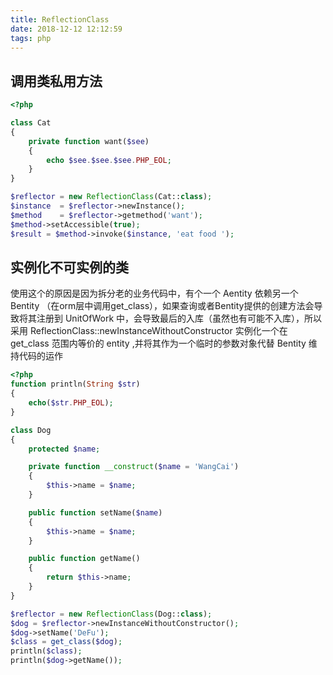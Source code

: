 ```yaml
---
title: ReflectionClass
date: 2018-12-12 12:12:59
tags: php
---
```



## 调用类私用方法
```php
<?php

class Cat
{
    private function want($see)
    {
        echo $see.$see.$see.PHP_EOL;
    }
}

$reflector = new ReflectionClass(Cat::class);
$instance  = $reflector->newInstance();
$method    = $reflector->getmethod('want');
$method->setAccessible(true);
$result = $method->invoke($instance, 'eat food ');
```

## 实例化不可实例的类

使用这个的原因是因为拆分老的业务代码中，有个一个 Aentity 依赖另一个 Bentity （在orm层中调用get_class），如果查询或者Bentity提供的创建方法会导致将其注册到 UnitOfWork 中，会导致最后的入库（虽然也有可能不入库），所以采用  ReflectionClass::newInstanceWithoutConstructor 实例化一个在 get_class 范围内等价的 entity ,并将其作为一个临时的参数对象代替 Bentity 维持代码的运作

```php
<?php
function println(String $str)
{
    echo($str.PHP_EOL);
}

class Dog
{
    protected $name;

    private function __construct($name = 'WangCai')
    {
        $this->name = $name;
    }

    public function setName($name)
    {
        $this->name = $name;
    }

    public function getName()
    {
        return $this->name;
    }
}

$reflector = new ReflectionClass(Dog::class);
$dog = $reflector->newInstanceWithoutConstructor();
$dog->setName('DeFu');
$class = get_class($dog);
println($class);
println($dog->getName());
```